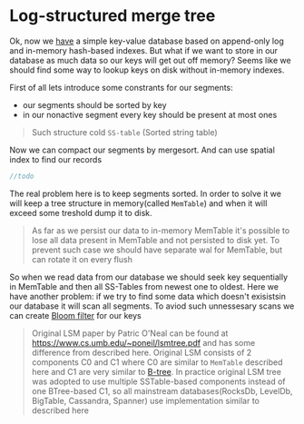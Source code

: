 # Log-structured merge tree

Ok, now we [have](wal-hash.md) a simple key-value database based on append-only log and in-memory hash-based indexes. But what if we want to store in our database as much data so our keys will get out off memory? Seems like we should find some way to lookup keys on disk without in-memory indexes.

First of all lets introduce some constrants for our segments:
+ our segments should be sorted by key
+ in our nonactive segment every key should be present at most ones

> Such structure cold `SS-table` (Sorted string table)

Now we can compact our segments by mergesort. And can use spatial index to find our records

```scala
//todo
```

The real problem here is to keep segments sorted. In order to solve it we will keep a tree structure in memory(called `MemTable`) and when it will exceed some treshold dump it to disk.

> As far as we persist our data to in-memory MemTable it's possible to lose all data present in MemTable and not persisted to disk yet. To prevent such case we should have separate wal for MemTable, but can rotate it on every flush

So when we read data from our database we should seek key sequentially in MemTable and then all SS-Tables from newest one to oldest. Here we have another problem: if we try to find some data which doesn't exisistsin our database it will scan all segments. To aviod such unnessesary scans we can create [Bloom filter](bloom-filter.md) for our keys 

> Original LSM paper by Patric O'Neal can be found at https://www.cs.umb.edu/~poneil/lsmtree.pdf and has some difference from described here. Original LSM consists of 2 components C0 and C1 where C0 are similar to `MemTable` described here and C1 are very similar to [B-tree](btree.md).
> In practice original LSM tree was adopted to use multiple SSTable-based components instead of one BTree-based C1, so all mainstream databases(RocksDb, LevelDb, BigTable, Cassandra, Spanner) use implementation similar to described here 
